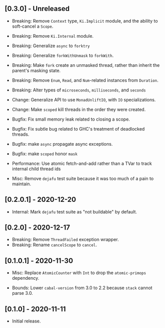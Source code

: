 ## [0.3.0] - Unreleased

- Breaking: Remove `Context` type, `Ki.Implicit` module, and the ability to soft-cancel a `Scope`.
- Breaking: Remove `Ki.Internal` module.
- Breaking: Generalize `async` to `forktry`
- Breaking: Generalize `forkWithUnmask` to `forkWith`.
- Breaking: Make `fork` create an unmasked thread, rather than inherit the parent's masking state.
- Breaking: Remove `Enum`, `Read`, and `Num`-related instances from `Duration`.
- Breaking: Alter types of `microseconds`, `milliseconds`, and `seconds`

- Change: Generalize API to use `MonadUnliftIO`, with `IO` specializations.
- Change: Make `scoped` kill threads in the order they were created.

- Bugfix: Fix small memory leak related to closing a scope.
- Bugfix: Fix subtle bug related to GHC's treatment of deadlocked threads.
- Bugfix: make `async` propagate async exceptions.
- Bugfix: make `scoped` honor `mask`

- Performance: Use atomic fetch-and-add rather than a TVar to track internal child thread ids

- Misc: Remove `dejafu` test suite because it was too much of a pain to maintain.

## [0.2.0.1] - 2020-12-20

- Internal: Mark `dejafu` test suite as "not buildable" by default.

## [0.2.0] - 2020-12-17

- Breaking: Remove `ThreadFailed` exception wrapper.
- Breaking: Rename `cancelScope` to `cancel`.

## [0.1.0.1] - 2020-11-30

- Misc: Replace `AtomicCounter` with `Int` to drop the `atomic-primops` dependency.

- Bounds: Lower `cabal-version` from 3.0 to 2.2 because `stack` cannot parse 3.0.

## [0.1.0] - 2020-11-11

- Initial release.

